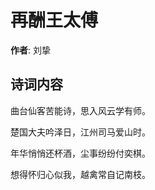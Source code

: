 # 再酬王太傅

**作者**: 刘挚

## 诗词内容

曲台仙客苦能诗，思入风云学有师。

楚国大夫吟泽日，江州司马爱山时。

年华悄悄还杯酒，尘事纷纷付奕棋。

想得怀归心似我，越禽常自记南枝。

